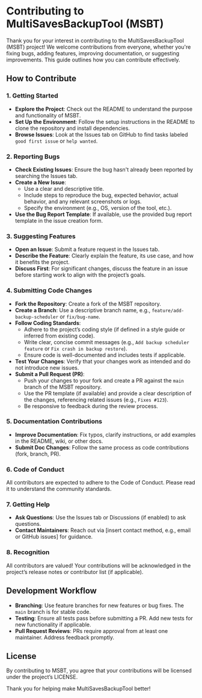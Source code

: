 # Contributing to MultiSavesBackupTool (MSBT)

Thank you for your interest in contributing to the MultiSavesBackupTool (MSBT) project! We welcome contributions from everyone, whether you're fixing bugs, adding features, improving documentation, or suggesting improvements. This guide outlines how you can contribute effectively.

## How to Contribute

### 1. Getting Started

- **Explore the Project**: Check out the README to understand the purpose and functionality of MSBT.
- **Set Up the Environment**: Follow the setup instructions in the README to clone the repository and install dependencies.
- **Browse Issues**: Look at the Issues tab on GitHub to find tasks labeled `good first issue` or `help wanted`.

### 2. Reporting Bugs

- **Check Existing Issues**: Ensure the bug hasn't already been reported by searching the Issues tab.
- **Create a New Issue**:
  - Use a clear and descriptive title.
  - Include steps to reproduce the bug, expected behavior, actual behavior, and any relevant screenshots or logs.
  - Specify the environment (e.g., OS, version of the tool, etc.).
- **Use the Bug Report Template**: If available, use the provided bug report template in the issue creation form.

### 3. Suggesting Features

- **Open an Issue**: Submit a feature request in the Issues tab.
- **Describe the Feature**: Clearly explain the feature, its use case, and how it benefits the project.
- **Discuss First**: For significant changes, discuss the feature in an issue before starting work to align with the project’s goals.

### 4. Submitting Code Changes

- **Fork the Repository**: Create a fork of the MSBT repository.
- **Create a Branch**: Use a descriptive branch name, e.g., `feature/add-backup-scheduler` or `fix/bug-name`.
- **Follow Coding Standards**:
  - Adhere to the project’s coding style (if defined in a style guide or inferred from existing code).
  - Write clear, concise commit messages (e.g., `Add backup scheduler feature` or `Fix crash in backup restore`).
  - Ensure code is well-documented and includes tests if applicable.
- **Test Your Changes**: Verify that your changes work as intended and do not introduce new issues.
- **Submit a Pull Request (PR)**:
  - Push your changes to your fork and create a PR against the `main` branch of the MSBT repository.
  - Use the PR template (if available) and provide a clear description of the changes, referencing related issues (e.g., `Fixes #123`).
  - Be responsive to feedback during the review process.

### 5. Documentation Contributions

- **Improve Documentation**: Fix typos, clarify instructions, or add examples in the README, wiki, or other docs.
- **Submit Doc Changes**: Follow the same process as code contributions (fork, branch, PR).

### 6. Code of Conduct

All contributors are expected to adhere to the Code of Conduct. Please read it to understand the community standards.

### 7. Getting Help

- **Ask Questions**: Use the Issues tab or Discussions (if enabled) to ask questions.
- **Contact Maintainers**: Reach out via \[insert contact method, e.g., email or GitHub issues\] for guidance.

### 8. Recognition

All contributors are valued! Your contributions will be acknowledged in the project’s release notes or contributor list (if applicable).

## Development Workflow

- **Branching**: Use feature branches for new features or bug fixes. The `main` branch is for stable code.
- **Testing**: Ensure all tests pass before submitting a PR. Add new tests for new functionality if applicable.
- **Pull Request Reviews**: PRs require approval from at least one maintainer. Address feedback promptly.

## License

By contributing to MSBT, you agree that your contributions will be licensed under the project’s LICENSE.

Thank you for helping make MultiSavesBackupTool better!
